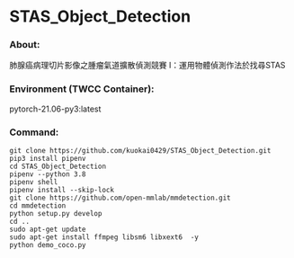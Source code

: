 # STAS_Object_Detection

### About:

肺腺癌病理切片影像之腫瘤氣道擴散偵測競賽 I：運用物體偵測作法於找尋STAS <br>

### Environment (TWCC Container): 

pytorch-21.06-py3:latest <br>

### Command: 

```
git clone https://github.com/kuokai0429/STAS_Object_Detection.git
pip3 install pipenv
cd STAS_Object_Detection
pipenv --python 3.8
pipenv shell
pipenv install --skip-lock
git clone https://github.com/open-mmlab/mmdetection.git
cd mmdetection
python setup.py develop
cd ..
sudo apt-get update
sudo apt-get install ffmpeg libsm6 libxext6  -y
python demo_coco.py
```
